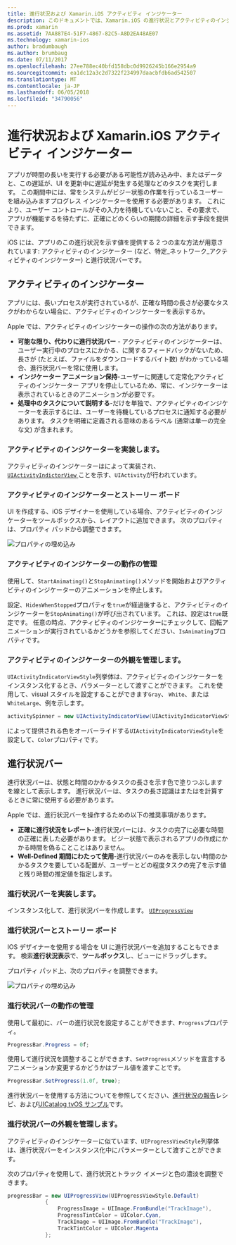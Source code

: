 ```yaml
---
title: 進行状況および Xamarin.iOS アクティビティ インジケーター
description: このドキュメントでは、Xamarin.iOS の進行状況とアクティビティのインジケーターを使用する方法について説明します。 これには、プログラムと、ストーリー ボードの両方に使用する方法について説明します。
ms.prod: xamarin
ms.assetid: 7AA887E4-51F7-4867-82C5-A8D2EA48AE07
ms.technology: xamarin-ios
author: bradumbaugh
ms.author: brumbaug
ms.date: 07/11/2017
ms.openlocfilehash: 27ee788ec40bfd158dbc0d9926245b166e2954a9
ms.sourcegitcommit: ea1dc12a3c2d7322f234997daacbfdb6ad542507
ms.translationtype: MT
ms.contentlocale: ja-JP
ms.lasthandoff: 06/05/2018
ms.locfileid: "34790056"
---
```

# <a name="progress-and-activity-indicators-in-xamarinios"></a>進行状況および Xamarin.iOS アクティビティ インジケーター

アプリが時間の長いを実行する必要がある可能性が読み込み中、またはデータと、この遅延が、UI を更新中に遅延が発生する処理などのタスクを実行します。 この期間中には、常をシステムがビジー状態の作業を行っているユーザーを組み込みますプログレス インジケーターを使用する必要があります。 これにより、ユーザー コントロールがその入力を待機していないこと、その要求で、アプリが機能するを待たずに、正確にどのくらいの期間の詳細を示す手段を提供できます。

iOS には、アプリのこの進行状況を示す値を提供する 2 つの主な方法が用意されています: アクティビティのインジケーター (など、特定_ネットワーク_アクティビティのインジケーター) と進行状況バーです。

## <a name="activity-indicator"></a>アクティビティのインジケーター

アプリには、長いプロセスが実行されているが、正確な時間の長さが必要なタスクがわからない場合に、アクティビティのインジケーターを表示するか。

Apple では、アクティビティのインジケーターの操作の次の方法があります。

- **可能な限り、代わりに進行状況バー** - アクティビティのインジケーターは、ユーザー実行中のプロセスにかかる、に関するフィードバックがないため、長さが (たとえば、ファイルをダウンロードするバイト数) がわかっている場合、進行状況バーを常に使用します。
- **インジケーター アニメーション保持**-ユーザーに関連して定常化アクティビティのインジケーター アプリを停止しているため、常に、インジケーターは表示されているときのアニメーションが必要です。
- **処理中のタスクについて説明する**-だけを単独で、アクティビティのインジケーターを表示するには、ユーザーを待機しているプロセスに通知する必要があります。 タスクを明確に定義される意味のあるラベル (通常は単一の完全な文) が含まれます。

### <a name="implementing-an-activity-indicator"></a>アクティビティのインジケーターを実装します。

アクティビティのインジケーターはによって実装され、 [ `UIActivityIndictorView` ](https://developer.xamarin.com/api/type/UIKit.UIActivityIndicatorView/)ことを示す、`UIActivity`が行われています。

### <a name="activity-indicators-and-storyboards"></a>アクティビティのインジケーターとストーリー ボード

UI を作成する、iOS デザイナーを使用している場合、アクティビティのインジケーターをツールボックスから、レイアウトに追加できます。 次のプロパティは、プロパティ パッドから調整できます。

![プロパティの埋め込み](progress-activity-indicator-images/progress-indicator1.png)

### <a name="managing-activity-indicator-behavior"></a>アクティビティのインジケーターの動作の管理

使用して、`StartAnimating()`と`StopAnimating()`メソッドを開始およびアクティビティのインジケーターのアニメーションを停止します。

設定、`HidesWhenStopped`プロパティを`true`が経過後すると、アクティビティのインジケーターを`StopAnimating()`が呼び出されています。 これは、設定は`true`既定です。 任意の時点、アクティビティのインジケーターにチェックして、回転アニメーションが実行されているかどうかを参照してください、`IsAnimating`プロパティです。 


### <a name="managing-activity-indicator-appearances"></a>アクティビティのインジケーターの外観を管理します。

`UIActivityIndicatorViewStyle`列挙体は、アクティビティのインジケーターをインスタンス化するとき、パラメーターとして渡すことができます。 これを使用して、visual スタイルを設定することができます`Gray`、 `White`、または`WhiteLarge`、例を示します。

```csharp
activitySpinner = new UIActivityIndicatorView(UIActivityIndicatorViewStyle.WhiteLarge);
```

によって提供される色をオーバーライドする`UIActivityIndicatorViewStyle`を設定して、`Color`プロパティです。

## <a name="progress-bar"></a>進行状況バー

進行状況バーは、状態と時間のかかるタスクの長さを示す色で塗りつぶしますを線として表示します。 進行状況バーは、タスクの長さ認識はまたはを計算するときに常に使用する必要があります。

Apple では、進行状況バーを操作するための以下の推奨事項があります。

- **正確に進行状況をレポート**-進行状況バーには、タスクの完了に必要な時間の正確に表した必要があります。 ビジー状態で表示されるアプリの作成にかかる時間を偽ることことはありません。
- **Well-Defined 期間にわたって使用**-進行状況バーのみを表示しない時間のかかるタスクを要している配置が、ユーザーとどの程度タスクの完了を示す値と残り時間の推定値を指定します。

### <a name="implementing-an-progress-bar"></a>進行状況バーを実装します。

インスタンス化して、進行状況バーを作成します。 [`UIProgressView`](https://developer.xamarin.com/api/type/UIKit.UIProgressView/)

### <a name="progress-bars-and-storyboards"></a>進行状況バーとストーリー ボード

IOS デザイナーを使用する場合を UI に進行状況バーを追加することもできます。 検索**進行状況表示**で、**ツールボックス**し、ビューにドラッグします。

プロパティ パッド上、次のプロパティを調整できます。

![プロパティの埋め込み](progress-activity-indicator-images/progress-indicator3.png)


### <a name="managing-progress-bar-behavior"></a>進行状況バーの動作の管理

使用して最初に、バーの進行状況を設定することができます、`Progress`プロパティ。

```csharp
ProgressBar.Progress = 0f;
```

使用して進行状況を調整することができます、`SetProgress`メソッドを宣言するアニメーションか変更するかどうかはブール値を渡すことです。

```csharp
ProgressBar.SetProgress(1.0f, true);
```

進行状況バーを使用する方法についてを参照してください、[進行状況の報告](https://developer.xamarin.com/recipes/cross-platform/networking/download_progress/#Reporting_Progress_in_iOS)レシピ、および[UICatalog tvOS サンプル](https://developer.xamarin.com/samples/monotouch/tvos/UICatalog/)です。

### <a name="managing-progress-bar-appearance"></a>進行状況バーの外観を管理します。

アクティビティのインジケーターに似ています、`UIProgressViewStyle`列挙体は、進行状況バーをインスタンス化中にパラメーターとして渡すことができます。

次のプロパティを使用して、進行状況とトラック イメージと色の濃淡を調整できます。

```csharp
progressBar = new UIProgressView(UIProgressViewStyle.Default)
            {
                ProgressImage = UIImage.FromBundle("TrackImage"),
                ProgressTintColor = UIColor.Cyan,
                TrackImage = UIImage.FromBundle("TrackImage"),
                TrackTintColor = UIColor.Magenta
            }; 
```



